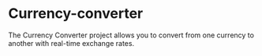 # Currency-converter
The Currency Converter project allows you to convert from one currency to another with real-time exchange rates.

